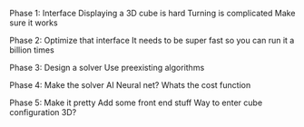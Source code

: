 Phase 1: Interface
   Displaying a 3D cube is hard
   Turning is complicated
   Make sure it works

Phase 2: Optimize that interface
   It needs to be super fast so you can run it a billion times

Phase 3: Design a solver
   Use preexisting algorithms

Phase 4: Make the solver AI
   Neural net?
   Whats the cost function

Phase 5: Make it pretty
   Add some front end stuff
   Way to enter cube configuration
   3D?
